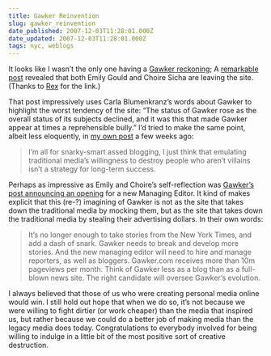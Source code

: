 ```yaml
---
title: Gawker Reinvention
slug: gawker_reinvention
date_published: 2007-12-03T11:28:01.000Z
date_updated: 2007-12-03T11:28:01.000Z
tags: nyc, weblogs
---
```


It looks like I wasn’t the only one having a [Gawker reckoning](http://www.dashes.com/anil/2007/10/gawker-reckoning.html); A [remarkable post](http://gawker.com/news/accidents-will-happen/a-long-dark-early-evening-of-the-soul-with-keith-gessen-328558.php) revealed that both Emily Gould and Choire Sicha are leaving the site. (Thanks to [Rex](http://www.fimoculous.com/archive/post-3455.cfm) for the link.)

That post impressively uses Carla Blumenkranz’s words about Gawker to highlight the worst tendency of the site: “The status of Gawker rose as the overall status of its subjects declined, and it was this that made Gawker appear at times a reprehensible bully.” I’d tried to make the same point, albeit less eloquently, in [my own post](http://www.dashes.com/anil/2007/10/gawker-reckoning.html) a few weeks ago:

> I’m all for snarky-smart assed blogging, I just think that emulating traditional media’s willingness to destroy people who aren’t villains isn’t a strategy for long-term success.

Perhaps as impressive as Emily and Choire’s self-reflection was [Gawker’s post announcing an opening](http://gawker.com/news/jobs/gawker-seeks-managing-editor-328713.php) for a new Managing Editor. It kind of makes explicit that this (re-?) imagining of Gawker is not as the site that takes down the traditional media by mocking them, but as the site that takes down the traditional media by stealing their advertising dollars. In their own words:

> It’s no longer enough to take stories from the New York Times, and add a dash of snark. Gawker needs to break and develop more stories. And the new managing editor will need to hire and manage reporters, as well as bloggers. Gawker.com receives more than 10m pageviews per month. Think of Gawker less as a blog than as a full-blown news site. The right candidate will oversee Gawker’s evolution.

I always believed that those of us who were creating personal media online would win. I still hold out hope that when we do so, it’s not because we were willing to fight dirtier (or work cheaper) than the media that inspired us, but rather because we could do a better job of making media than the legacy media does today. Congratulations to everybody involved for being willing to indulge in a little bit of the most positive sort of creative destruction.
